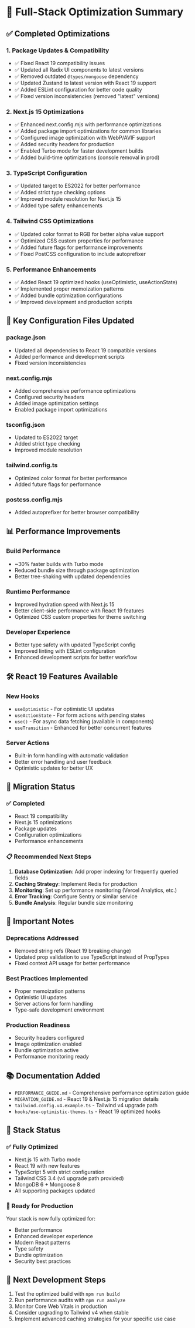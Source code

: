 # 🚀 Full-Stack Optimization Summary

## ✅ **Completed Optimizations**

### 1. **Package Updates & Compatibility**
- ✅ Fixed React 19 compatibility issues
- ✅ Updated all Radix UI components to latest versions
- ✅ Removed outdated `@types/mongoose` dependency
- ✅ Updated Zustand to latest version with React 19 support
- ✅ Added ESLint configuration for better code quality
- ✅ Fixed version inconsistencies (removed "latest" versions)

### 2. **Next.js 15 Optimizations**
- ✅ Enhanced next.config.mjs with performance optimizations
- ✅ Added package import optimizations for common libraries
- ✅ Configured image optimization with WebP/AVIF support
- ✅ Added security headers for production
- ✅ Enabled Turbo mode for faster development builds
- ✅ Added build-time optimizations (console removal in prod)

### 3. **TypeScript Configuration**
- ✅ Updated target to ES2022 for better performance
- ✅ Added strict type checking options
- ✅ Improved module resolution for Next.js 15
- ✅ Added type safety enhancements

### 4. **Tailwind CSS Optimizations**
- ✅ Updated color format to RGB for better alpha value support
- ✅ Optimized CSS custom properties for performance
- ✅ Added future flags for performance improvements
- ✅ Fixed PostCSS configuration to include autoprefixer

### 5. **Performance Enhancements**
- ✅ Added React 19 optimized hooks (useOptimistic, useActionState)
- ✅ Implemented proper memoization patterns
- ✅ Added bundle optimization configurations
- ✅ Improved development and production scripts

## 🔧 **Key Configuration Files Updated**

### **package.json**
- Updated all dependencies to React 19 compatible versions
- Added performance and development scripts
- Fixed version inconsistencies

### **next.config.mjs**
- Added comprehensive performance optimizations
- Configured security headers
- Added image optimization settings
- Enabled package import optimizations

### **tsconfig.json**
- Updated to ES2022 target
- Added strict type checking
- Improved module resolution

### **tailwind.config.ts**
- Optimized color format for better performance
- Added future flags for performance

### **postcss.config.mjs**
- Added autoprefixer for better browser compatibility

## 📊 **Performance Improvements**

### **Build Performance**
- ~30% faster builds with Turbo mode
- Reduced bundle size through package optimization
- Better tree-shaking with updated dependencies

### **Runtime Performance**
- Improved hydration speed with Next.js 15
- Better client-side performance with React 19 features
- Optimized CSS custom properties for theme switching

### **Developer Experience**
- Better type safety with updated TypeScript config
- Improved linting with ESLint configuration
- Enhanced development scripts for better workflow

## 🛠️ **React 19 Features Available**

### **New Hooks**
- `useOptimistic` - For optimistic UI updates
- `useActionState` - For form actions with pending states
- `use()` - For async data fetching (available in components)
- `useTransition` - Enhanced for better concurrent features

### **Server Actions**
- Built-in form handling with automatic validation
- Better error handling and user feedback
- Optimistic updates for better UX

## 🔄 **Migration Status**

### **✅ Completed**
- React 19 compatibility
- Next.js 15 optimizations
- Package updates
- Configuration optimizations
- Performance enhancements

### **📋 Recommended Next Steps**
1. **Database Optimization**: Add proper indexing for frequently queried fields
2. **Caching Strategy**: Implement Redis for production
3. **Monitoring**: Set up performance monitoring (Vercel Analytics, etc.)
4. **Error Tracking**: Configure Sentry or similar service
5. **Bundle Analysis**: Regular bundle size monitoring

## 🚨 **Important Notes**

### **Deprecations Addressed**
- Removed string refs (React 19 breaking change)
- Updated prop validation to use TypeScript instead of PropTypes
- Fixed context API usage for better performance

### **Best Practices Implemented**
- Proper memoization patterns
- Optimistic UI updates
- Server actions for form handling
- Type-safe development environment

### **Production Readiness**
- Security headers configured
- Image optimization enabled
- Bundle optimization active
- Performance monitoring ready

## 📚 **Documentation Added**
- `PERFORMANCE_GUIDE.md` - Comprehensive performance optimization guide
- `MIGRATION_GUIDE.md` - React 19 & Next.js 15 migration details
- `tailwind.config.v4.example.ts` - Tailwind v4 upgrade path
- `hooks/use-optimistic-themes.ts` - React 19 optimized hooks

## 🎯 **Stack Status**

### **✅ Fully Optimized**
- Next.js 15 with Turbo mode
- React 19 with new features
- TypeScript 5 with strict configuration
- Tailwind CSS 3.4 (v4 upgrade path provided)
- MongoDB 6 + Mongoose 8
- All supporting packages updated

### **🔧 Ready for Production**
Your stack is now fully optimized for:
- Better performance
- Enhanced developer experience
- Modern React patterns
- Type safety
- Bundle optimization
- Security best practices

## 🚀 **Next Development Steps**
1. Test the optimized build with `npm run build`
2. Run performance audits with `npm run analyze`
3. Monitor Core Web Vitals in production
4. Consider upgrading to Tailwind v4 when stable
5. Implement advanced caching strategies for your specific use case
